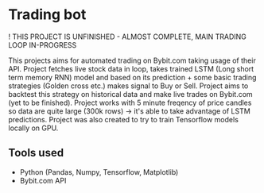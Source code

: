 # Trading bot

! THIS PROJECT IS UNFINISHED - ALMOST COMPLETE, MAIN TRADING LOOP IN-PROGRESS

This projects aims for automated trading on Bybit.com taking usage of their API. Project fetches live stock data in loop, takes trained LSTM (Long short term memory RNN) model and based on its prediction + some basic trading strategies (Golden cross etc.) makes signal to Buy or Sell. 
Project aims to backtest this strategy on historical data and make live trades on Bybit.com (yet to be finished). 
Project works with 5 minute freqency of price candles so data are quite large (300k rows) -> it's able to take advantage of LSTM predictions.
Project was also created to try to train Tensorflow models locally on GPU.


## Tools used
- Python (Pandas, Numpy, Tensorflow, Matplotlib)
- Bybit.com API